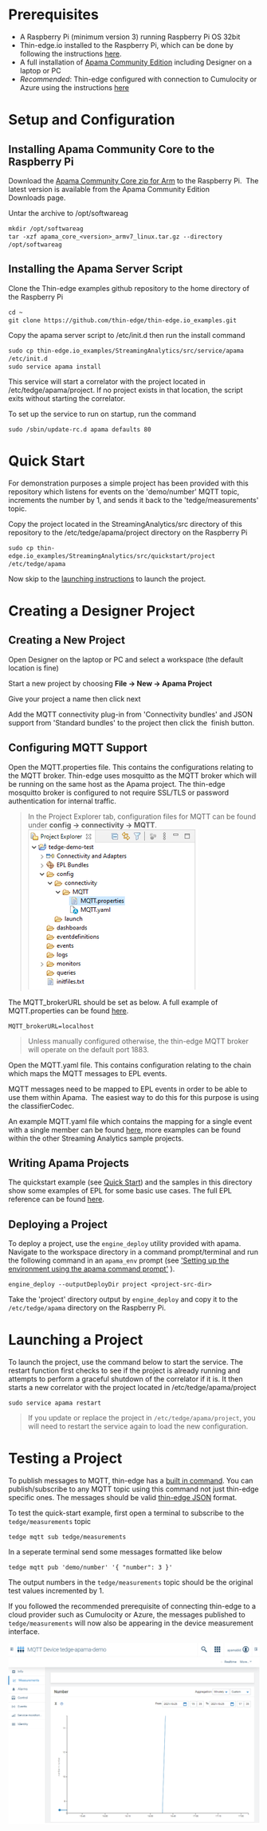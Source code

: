 # Prerequisites

- A Raspberry Pi (minimum version 3) running Raspberry Pi OS 32bit 
- Thin-edge.io installed to the Raspberry Pi, which can be done by following the instructions [here](https://github.com/thin-edge/thin-edge.io/blob/main/docs/src/howto-guides/002_installation.md).
- A full installation of [Apama Community Edition](https://apamacommunity.com/downloads/) including Designer on a laptop or PC
- _Recommended_: Thin-edge configured with connection to Cumulocity or Azure using the instructions [here](https://github.com/thin-edge/thin-edge.io/blob/main/docs/src/howto-guides/004_connect.md)


# Setup and Configuration
## Installing Apama Community Core to the Raspberry Pi
Download the [Apama Community Core zip for Arm](https://www.apamacommunity.com/downloads/) to the Raspberry Pi.  The latest version is available from the Apama Community Edition Downloads page.

Untar the archive to /opt/softwareag

```
mkdir /opt/softwareag
tar -xzf apama_core_<version>_armv7_linux.tar.gz --directory /opt/softwareag
```

## Installing the Apama Server Script
Clone the Thin-edge examples github repository to the home directory of the Raspberry Pi

```
cd ~
git clone https://github.com/thin-edge/thin-edge.io_examples.git
```

Copy the apama server script to /etc/init.d then run the install command

```
sudo cp thin-edge.io_examples/StreamingAnalytics/src/service/apama /etc/init.d
sudo service apama install
```

This service will start a correlator with the project located in /etc/tedge/apama/project.  If no project exists in that location, the script exits without starting the correlator.

To set up the service to run on startup, run the command
```
sudo /sbin/update-rc.d apama defaults 80
```

# Quick Start
For demonstration purposes a simple project has been provided with this repository which listens for events on the 'demo/number' MQTT topic, increments the number by 1, and sends it back to the 'tedge/measurements' topic.

Copy the project located in the StreamingAnalytics/src directory of this repository to the /etc/tedge/apama/project directory on the Raspberry Pi

```
sudo cp thin-edge.io_examples/StreamingAnalytics/src/quickstart/project /etc/tedge/apama
```
Now skip to the [launching instructions](#launching-the-project) to launch the project.

# Creating a Designer Project
## Creating a New Project
Open Designer on the laptop or PC and select a workspace (the default location is fine)

Start a new project by choosing __File → New → Apama Project__

Give your project a name then click next

Add the MQTT connectivity plug-in from 'Connectivity bundles' and JSON support from 'Standard bundles' to the project then click the  finish button.

## Configuring MQTT Support
Open the MQTT.properties file.  This contains the configurations relating to the MQTT broker.  Thin-edge uses mosquitto as the MQTT broker which will be running on the same host as the Apama project.  The thin-edge mosquitto broker is configured to not require SSL/TLS or password authentication for internal traffic. 

>In the Project Explorer tab, configuration files for MQTT can be found under __config → connectivity → MQTT__. ![](src/images/proj-explorer.png)

The MQTT_brokerURL should be set as below.  A full example of MQTT.properties can be found [here](src/quickstart/project/config/connectivity/MQTT/MQTT.properties).
```
MQTT_brokerURL=localhost
```
>Unless manually configured otherwise, the thin-edge MQTT broker will operate on the default port 1883.

Open the MQTT.yaml file.  This contains configuration relating to the chain which maps the MQTT messages to EPL events.

MQTT messages need to be mapped to EPL events in order to be able to use them within Apama.  The easiest way to do this for this purpose is using the classifierCodec.  

An example MQTT.yaml file which contains the mapping for a single event with a single member can be found [here](src/quickstart/project/config/connectivity/MQTT/MQTT.yaml), more examples can be found within the other Streaming Analytics sample projects.

## Writing Apama Projects

The quickstart example (see [Quick Start](#quick-start)) and the samples in this directory show some examples of EPL for some basic use cases.  The full EPL reference can be found [here](https://www.apamacommunity.com/documents/10.11.0.1/apama_10.11.0.1_webhelp/ApamaDoc/index.html).


## Deploying a Project
To deploy a project, use the `engine_deploy` utility provided with apama.  Navigate to the workspace directory in a command prompt/terminal and run the following command in an `apama_env` prompt (see ['Setting up the environment using the apama command prompt'](https://www.apamacommunity.com/documents/10.11.0.1/apama_10.11.0.1_webhelp/apama-webhelp/#page/apama-webhelp%2Fco-DepAndManApaApp_setting_up_the_environment_using_the_apama_command_prompt.html) ).
```
engine_deploy --outputDeployDir project <project-src-dir>
```
Take the 'project' directory output by `engine_deploy` and copy it to the `/etc/tedge/apama` directory on the Raspberry Pi.

# Launching a Project
To launch the project, use the command below to start the service.  The restart function first checks to see if the project is already running and attempts to perform a graceful shutdown of the correlator if it is.  It then starts a new correlator with the project located in /etc/tedge/apama/project

```
sudo service apama restart
```

>If you update or replace the project in `/etc/tedge/apama/project`, you will need to restart the service again to load the new configuration.

# Testing a Project
To publish messages to MQTT, thin-edge has a [built in command](https://github.com/thin-edge/thin-edge.io/blob/main/docs/src/howto-guides/005_pub_sub.md).  You can publish/subscribe to any MQTT topic using this command not just thin-edge specific ones.  The messages should be valid [thin-edge JSON](https://github.com/thin-edge/thin-edge.io/blob/main/docs/src/architecture/thin-edge-json.md) format.

To test the quick-start example, first open a terminal to subscribe to the `tedge/measurements` topic

``` 
tedge mqtt sub tedge/measurements
```
In a seperate terminal send some messages formatted like below
```
tedge mqtt pub 'demo/number' '{ "number": 3 }'
```

The output numbers in the `tedge/measurements` topic should be the original test values incremented by 1.

If you followed the recommended prerequisite of connecting thin-edge to a cloud provider such as Cumulocity or Azure, the messages published to `tedge/measurements` will now also be appearing in the device measurement interface.

![Number appearing in Cumulocity](src/images/number-in-cumulocity.png)